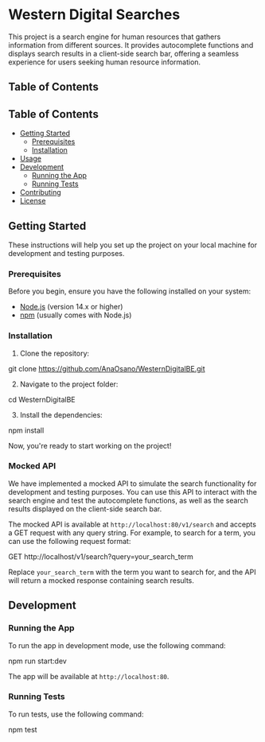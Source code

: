 # Western Digital Searches

This project is a search engine for human resources that gathers information from different sources. It provides autocomplete functions and displays search results in a client-side search bar, offering a seamless experience for users seeking human resource information.

## Table of Contents

## Table of Contents

- [Getting Started](#getting-started)
  - [Prerequisites](#prerequisites)
  - [Installation](#installation)
- [Usage](#usage)
- [Development](#development)
  - [Running the App](#running-the-app)
  - [Running Tests](#running-tests)
- [Contributing](#contributing)
- [License](#license)

## Getting Started

These instructions will help you set up the project on your local machine for development and testing purposes.

### Prerequisites

Before you begin, ensure you have the following installed on your system:

- [Node.js](https://nodejs.org/) (version 14.x or higher)
- [npm](https://www.npmjs.com/) (usually comes with Node.js)

### Installation

1. Clone the repository:

git clone https://github.com/AnaOsano/WesternDigitalBE.git


2. Navigate to the project folder:

cd WesternDigitalBE


3. Install the dependencies:

npm install


Now, you're ready to start working on the project!

### Mocked API

We have implemented a mocked API to simulate the search functionality for development and testing purposes. You can use this API to interact with the search engine and test the autocomplete functions, as well as the search results displayed on the client-side search bar.

The mocked API is available at `http://localhost:80/v1/search` and accepts a GET request with any query string. For example, to search for a term, you can use the following request format:

GET http://localhost/v1/search?query=your_search_term

Replace `your_search_term` with the term you want to search for, and the API will return a mocked response containing search results.

## Development

### Running the App

To run the app in development mode, use the following command:

npm run start:dev


The app will be available at `http://localhost:80`.

### Running Tests

To run tests, use the following command:

npm test
